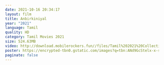 ```yaml
---
date: 2021-10-16 20:34:17
layout: film
title: Anbirkiniyal
year: "2021"
language: Tamil
quality: HD
category: Tamil Movies 2021
size: 524.63MB
video: http://download.mobilerockers.fun//files/Tamil%202021%20Collection/Anbirkiniyal%20(2021)/Anbirkiniyal%20(2021)%20Full%20Movies/Anbirkiniyal%20(2021)%20HDRip/Anbirkiniyal%20(2021)%20HDRip%20Single%20Part.mp4
poster: https://encrypted-tbn0.gstatic.com/images?q=tbn:ANd9GcStelx-x-sxzAaEvfpClCfLjMglJDNRKVQqvQ&usqp=CAU
paginate: false
---
```

